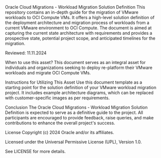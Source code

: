 Oracle Cloud Migrations - Workload Migration Solution Definition
This repository contains an in-depth guide for the migration of VMware workloads to OCI Compute VMs. It offers a high-level solution definition of the deployment architecture and migration process of workloads from a current VMware environment to OCI Compute. The document is aimed at capturing the current state architecture with requirements and provides a prospective state, potential project scope, and anticipated timelines for the migration.

Reviewed: 11.11.2024

When to use this asset?
This document serves as an integral asset for individuals and organizations seeking to deploy re-platform their VMware workloads and migrate OCI Compute VMs.

Instructions for Utilizing This Asset
Use this document template as a starting point for the solution definition of your VMware workload migration project. It includes example architecture diagrams, which can be replaced with customer-specific images as per requirements.

Conclusion
The Oracle Cloud Migrations - Workload Migration Solution Definition is expected to serve as a definitive guide to the project. All participants are encouraged to provide feedback, raise queries, and make contributions to enhance the overall project's success.

License
Copyright (c) 2024 Oracle and/or its affiliates.

Licensed under the Universal Permissive License (UPL), Version 1.0.

See LICENSE for more details.
